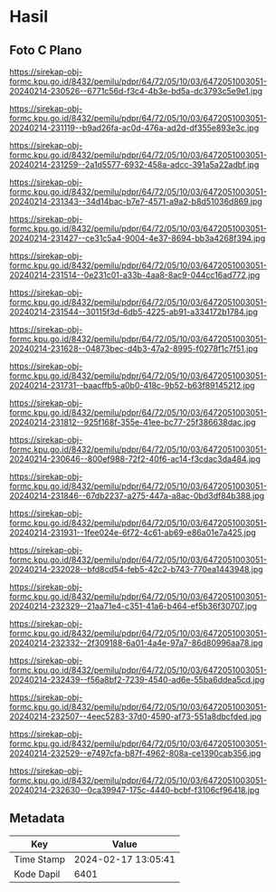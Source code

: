 # Hasil

## Foto C Plano

https://sirekap-obj-formc.kpu.go.id/8432/pemilu/pdpr/64/72/05/10/03/6472051003051-20240214-230526--6771c56d-f3c4-4b3e-bd5a-dc3793c5e9e1.jpg

https://sirekap-obj-formc.kpu.go.id/8432/pemilu/pdpr/64/72/05/10/03/6472051003051-20240214-231119--b9ad26fa-ac0d-476a-ad2d-df355e893e3c.jpg

https://sirekap-obj-formc.kpu.go.id/8432/pemilu/pdpr/64/72/05/10/03/6472051003051-20240214-231259--2a1d5577-6932-458a-adcc-391a5a22adbf.jpg

https://sirekap-obj-formc.kpu.go.id/8432/pemilu/pdpr/64/72/05/10/03/6472051003051-20240214-231343--34d14bac-b7e7-4571-a9a2-b8d51036d869.jpg

https://sirekap-obj-formc.kpu.go.id/8432/pemilu/pdpr/64/72/05/10/03/6472051003051-20240214-231427--ce31c5a4-9004-4e37-8694-bb3a4268f394.jpg

https://sirekap-obj-formc.kpu.go.id/8432/pemilu/pdpr/64/72/05/10/03/6472051003051-20240214-231514--0e231c01-a33b-4aa8-8ac9-044cc16ad772.jpg

https://sirekap-obj-formc.kpu.go.id/8432/pemilu/pdpr/64/72/05/10/03/6472051003051-20240214-231544--30115f3d-6db5-4225-ab91-a334172b1784.jpg

https://sirekap-obj-formc.kpu.go.id/8432/pemilu/pdpr/64/72/05/10/03/6472051003051-20240214-231628--04873bec-d4b3-47a2-8995-f0278f1c7f51.jpg

https://sirekap-obj-formc.kpu.go.id/8432/pemilu/pdpr/64/72/05/10/03/6472051003051-20240214-231731--baacffb5-a0b0-418c-9b52-b63f89145212.jpg

https://sirekap-obj-formc.kpu.go.id/8432/pemilu/pdpr/64/72/05/10/03/6472051003051-20240214-231812--925f168f-355e-41ee-bc77-25f386638dac.jpg

https://sirekap-obj-formc.kpu.go.id/8432/pemilu/pdpr/64/72/05/10/03/6472051003051-20240214-230646--800ef988-72f2-40f6-ac14-f3cdac3da484.jpg

https://sirekap-obj-formc.kpu.go.id/8432/pemilu/pdpr/64/72/05/10/03/6472051003051-20240214-231846--67db2237-a275-447a-a8ac-0bd3df84b388.jpg

https://sirekap-obj-formc.kpu.go.id/8432/pemilu/pdpr/64/72/05/10/03/6472051003051-20240214-231931--1fee024e-6f72-4c61-ab69-e86a01e7a425.jpg

https://sirekap-obj-formc.kpu.go.id/8432/pemilu/pdpr/64/72/05/10/03/6472051003051-20240214-232028--bfd8cd54-feb5-42c2-b743-770ea1443948.jpg

https://sirekap-obj-formc.kpu.go.id/8432/pemilu/pdpr/64/72/05/10/03/6472051003051-20240214-232329--21aa71e4-c351-41a6-b464-ef5b36f30707.jpg

https://sirekap-obj-formc.kpu.go.id/8432/pemilu/pdpr/64/72/05/10/03/6472051003051-20240214-232332--2f309188-6a01-4a4e-97a7-86d80996aa78.jpg

https://sirekap-obj-formc.kpu.go.id/8432/pemilu/pdpr/64/72/05/10/03/6472051003051-20240214-232439--f56a8bf2-7239-4540-ad6e-55ba6ddea5cd.jpg

https://sirekap-obj-formc.kpu.go.id/8432/pemilu/pdpr/64/72/05/10/03/6472051003051-20240214-232507--4eec5283-37d0-4590-af73-551a8dbcfded.jpg

https://sirekap-obj-formc.kpu.go.id/8432/pemilu/pdpr/64/72/05/10/03/6472051003051-20240214-232529--e7497cfa-b87f-4962-808a-ce1390cab356.jpg

https://sirekap-obj-formc.kpu.go.id/8432/pemilu/pdpr/64/72/05/10/03/6472051003051-20240214-232630--0ca39947-175c-4440-bcbf-f3106cf96418.jpg


## Metadata

| Key        | Value               |
| ---------- | ------------------- |
| Time Stamp | 2024-02-17 13:05:41 |
| Kode Dapil | 6401                |



